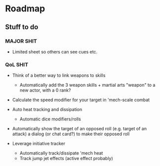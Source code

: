 # Roadmap

## Stuff to do

### MAJOR SHIT

- Limited sheet so others can see cues etc.

### QoL SHIT

- Think of a better way to link weapons to skills
  - Automatically add the 3 weapon skills + martial arts "weapon" to a new actor, with a 0 rank?
- Calculate the speed modifier for your target in 'mech-scale combat
- Auto heat tracking and dissipation
  - Automatic dice modifiers/rolls

- Automatically show the target of an opposed roll (e.g. target of an attack) a dialog (or chat card?) to make their opposed roll
- Leverage initiative tracker
  - Automatically track/dissipate 'mech heat
  - Track jump jet effects (active effect probably)
